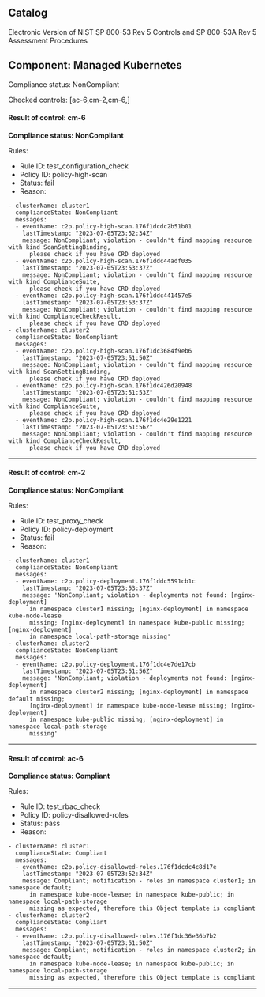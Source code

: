 ## Catalog
Electronic Version of NIST SP 800-53 Rev 5 Controls and SP 800-53A Rev 5 Assessment Procedures
## Component: Managed Kubernetes

Compliance status: NonCompliant

Checked controls: [ac-6,cm-2,cm-6,]
#### Result of control: cm-6
**Compliance status: NonCompliant**

Rules:
- Rule ID: test_configuration_check
- Policy ID: policy-high-scan
- Status: fail
- Reason:
```
- clusterName: cluster1
  complianceState: NonCompliant
  messages:
  - eventName: c2p.policy-high-scan.176f1dcdc2b51b01
    lastTimestamp: "2023-07-05T23:52:34Z"
    message: NonCompliant; violation - couldn't find mapping resource with kind ScanSettingBinding,
      please check if you have CRD deployed
  - eventName: c2p.policy-high-scan.176f1ddc44adf035
    lastTimestamp: "2023-07-05T23:53:37Z"
    message: NonCompliant; violation - couldn't find mapping resource with kind ComplianceSuite,
      please check if you have CRD deployed
  - eventName: c2p.policy-high-scan.176f1ddc441457e5
    lastTimestamp: "2023-07-05T23:53:37Z"
    message: NonCompliant; violation - couldn't find mapping resource with kind ComplianceCheckResult,
      please check if you have CRD deployed
- clusterName: cluster2
  complianceState: NonCompliant
  messages:
  - eventName: c2p.policy-high-scan.176f1dc3684f9eb6
    lastTimestamp: "2023-07-05T23:51:50Z"
    message: NonCompliant; violation - couldn't find mapping resource with kind ScanSettingBinding,
      please check if you have CRD deployed
  - eventName: c2p.policy-high-scan.176f1dc426d20948
    lastTimestamp: "2023-07-05T23:51:53Z"
    message: NonCompliant; violation - couldn't find mapping resource with kind ComplianceSuite,
      please check if you have CRD deployed
  - eventName: c2p.policy-high-scan.176f1dc4e29e1221
    lastTimestamp: "2023-07-05T23:51:56Z"
    message: NonCompliant; violation - couldn't find mapping resource with kind ComplianceCheckResult,
      please check if you have CRD deployed

```
---
#### Result of control: cm-2
**Compliance status: NonCompliant**

Rules:
- Rule ID: test_proxy_check
- Policy ID: policy-deployment
- Status: fail
- Reason:
```
- clusterName: cluster1
  complianceState: NonCompliant
  messages:
  - eventName: c2p.policy-deployment.176f1ddc5591cb1c
    lastTimestamp: "2023-07-05T23:53:37Z"
    message: 'NonCompliant; violation - deployments not found: [nginx-deployment]
      in namespace cluster1 missing; [nginx-deployment] in namespace kube-node-lease
      missing; [nginx-deployment] in namespace kube-public missing; [nginx-deployment]
      in namespace local-path-storage missing'
- clusterName: cluster2
  complianceState: NonCompliant
  messages:
  - eventName: c2p.policy-deployment.176f1dc4e7de17cb
    lastTimestamp: "2023-07-05T23:51:56Z"
    message: 'NonCompliant; violation - deployments not found: [nginx-deployment]
      in namespace cluster2 missing; [nginx-deployment] in namespace default missing;
      [nginx-deployment] in namespace kube-node-lease missing; [nginx-deployment]
      in namespace kube-public missing; [nginx-deployment] in namespace local-path-storage
      missing'

```
---
#### Result of control: ac-6
**Compliance status: Compliant**

Rules:
- Rule ID: test_rbac_check
- Policy ID: policy-disallowed-roles
- Status: pass
- Reason:
```
- clusterName: cluster1
  complianceState: Compliant
  messages:
  - eventName: c2p.policy-disallowed-roles.176f1dcdc4c8d17e
    lastTimestamp: "2023-07-05T23:52:34Z"
    message: Compliant; notification - roles in namespace cluster1; in namespace default;
      in namespace kube-node-lease; in namespace kube-public; in namespace local-path-storage
      missing as expected, therefore this Object template is compliant
- clusterName: cluster2
  complianceState: Compliant
  messages:
  - eventName: c2p.policy-disallowed-roles.176f1dc36e36b7b2
    lastTimestamp: "2023-07-05T23:51:50Z"
    message: Compliant; notification - roles in namespace cluster2; in namespace default;
      in namespace kube-node-lease; in namespace kube-public; in namespace local-path-storage
      missing as expected, therefore this Object template is compliant

```
---
